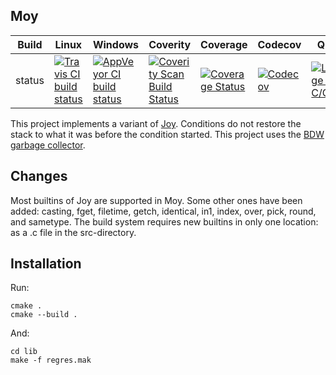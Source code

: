 Moy
---

Build|Linux|Windows|Coverity|Coverage|Codecov|Quality|Alerts
---|---|---|---|---|---|---|---
status|[![Travis CI build status](https://travis-ci.com/Wodan58/Moy.svg?branch=master)](https://travis-ci.com/Wodan58/Moy)|[![AppVeyor CI build status](https://ci.appveyor.com/api/projects/status/github/Wodan58/Moy?branch=master&svg=true)](https://ci.appveyor.com/project/Wodan58/Moy)|[![Coverity Scan Build Status](https://img.shields.io/coverity/scan/14635.svg)](https://scan.coverity.com/projects/wodan58-moy)|[![Coverage Status](https://coveralls.io/repos/github/Wodan58/Moy/badge.svg?branch=master)](https://coveralls.io/github/Wodan58/Moy?branch=master)|[![Codecov](https://codecov.io/gh/Wodan58/Moy/branch/master/graph/badge.svg)](https://codecov.io/gh/Wodan58/Moy)|[![Language grade: C/C++](https://img.shields.io/lgtm/grade/cpp/g/Wodan58/Moy.svg?logo=lgtm&logoWidth=18)](https://lgtm.com/projects/g/Wodan58/Moy/context:cpp)|[![Alerts](https://img.shields.io/lgtm/alerts/g/Wodan58/Moy.svg?logo=lgtm&logoWidth=18)](https://lgtm.com/projects/g/Wodan58/Moy/alerts)

This project implements a variant of [Joy](https://github.com/Wodan58/joy1).
Conditions do not restore the stack to what it was before the condition
started. This project uses the
[BDW garbage collector](https://github.com/ivmai/bdwgc).

Changes
-------

Most builtins of Joy are supported in Moy.
Some other ones have been added: casting, fget, filetime, getch, identical,
in1, index, over, pick, round, and sametype.
The build system requires new builtins in only one location: as a .c file in
the src-directory.

Installation
------------

Run:

    cmake .
    cmake --build .

And:

    cd lib
    make -f regres.mak
